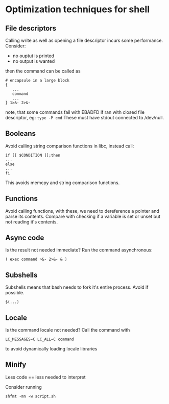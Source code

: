 Optimization techniques for shell
=================================

File descriptors
----------------
Calling write as well as opening a file descriptor incurs some performance.
Consider:
* no ouptut is printed
* no output is wanted

then the command can be called as
```
# encapsule in a large block
{
   ...
   command
   ...
} 1>&- 2>&-
```

note, that some commands fail with EBADFD if ran with closed file descriptor, eg: `type -P cmd`
These must have stdout connected to /dev/null.

Booleans
--------
Avoid calling string comparison functions in libc, instead call:

```
if [[ $CONDITION ]];then
...
else
...
fi
```

This avoids memcpy and string comparison functions. 

Functions
---------
Avoid calling functions, with these, we need to dereference a pointer and parse its contents.
Compare with checking if a variable is set or unset but not reading it's contents.

Async code
----------
Is the result not needed immediate? Run the command asynchronous:

```
( exec command >&- 2>&- & )
```

Subshells
---------
Subshells means that bash needs to fork it's entire process. Avoid if possible.

```
$(...)
```

Locale
------
Is the command locale not needed?
Call the command with
```
LC_MESSAGES=C LC_ALL=C command
```

to avoid dynamically loading locale libraries

Minify
------
Less code == less needed to interpret

Consider running
```
shfmt -mn -w script.sh
```

